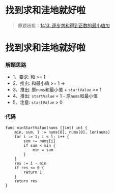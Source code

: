 # 找到求和洼地就好啦

> 原题链接：[1413. 逐步求和得到正数的最小值加](https://leetcode-cn.com/problems/minimum-value-to-get-positive-step-by-step-sum/)

# 找到求和洼地就好啦
### 解题思路
* 1、要求: 和 >= 1   
* 2、推出: 和最小值 >= 1 =>
* 3、推出: 原``nums``和最小值 + ``startValue`` >= 1
* 4、推出: ``startValue`` = 1 - 原``nums``和最小值
* 5、注意: ``startValue`` > 0
### 代码

```golang
func minStartValue(nums []int) int {
	min, sum, l := nums[0], nums[0], len(nums)
	for i := 1; i < l; i++ {
		sum += nums[i]
		if sum < min {
			min = sum
		}
	}
	res := 1 - min
	if res <= 0 {
		return 1
	}
	return res
}
```